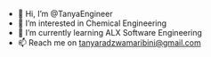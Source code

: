- 👋 Hi, I’m @TanyaEngineer
- 👀 I’m interested in Chemical Engineering 
- 🌱 I’m currently learning ALX Software Engineering
- 📫 Reach me on tanyaradzwamaribini@gmail.com

<!---
TanyaEngineer/TanyaEngineer is a ✨ special ✨ repository because its `README.md` (this file) appears on your GitHub profile.
You can click the Preview link to take a look at your changes.
--->
